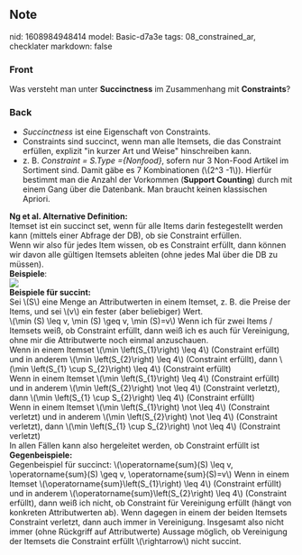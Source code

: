 ## Note
nid: 1608984948414
model: Basic-d7a3e
tags: 08_constrained_ar, checklater
markdown: false

### Front
<p>

Was versteht man unter <strong>Succinctness</strong> im Zusammenhang mit <b>Constraints</b>?


</p>

### Back
<ul style="letter-spacing: normal; text-indent: 0px; 
 text-transform: none; white-space: normal; word-spacing: 0px;">
  <li style="font-weight: 400;"><em>Succinctness</em> ist eine
  Eigenschaft von Constraints.
  <li style="font-weight: 400;">Constraints sind succinct, wenn man
  alle Itemsets, die das Constraint erfüllen, explizit "in kurzer
  Art und Weise" hinschreiben kann.
  <li style="">z. B. <i style="font-weight: 400;">Constraint =
  S.Type ={Nonfood}</i>, sofern nur 3 Non-Food Artikel im Sortiment
  sind. Damit gäbe es 7 Kombinationen (\(2^3 -1\)). Hierfür
  bestimmt man die Anzahl der Vorkommen (<b>Support Counting</b>)
  durch mit einem Gang über die Datenbank. Man braucht keinen
  klassischen Apriori.
</ul>
<div>
  <div>
    <b>Ng et al. Alternative Definition:</b>
  </div>
  <div>
    Itemset ist ein succinct set, wenn für alle Items darin
    festegestellt werden kann (mittels einer Abfrage der DB), ob
    sie Constraint erfüllen.
  </div>
  <div>
    Wenn wir also für jedes Item wissen, ob es Constraint erfüllt,
    dann können wir davon alle gültigen Itemsets ableiten (ohne
    jedes Mal über die DB zu müssen).
  </div>
</div>
<div>
  <b>Beispiele</b>:
</div>
<div><img src=
paste-2d1fd60a353275f461a8408417e2d1e82081a10b.jpg></div>
<div>
  <b>Beispiele für succint:</b>
</div>
<div>
  Sei \(S\) eine Menge an Attributwerten in einem Itemset, z. B.
  die Preise der Items, und sei \(v\) ein fester (aber beliebiger)
  Wert.
</div>
<div>
  \(\min (S) \leq v, \min (S) \geq v, \min (S)=v\) Wenn ich für
  zwei Items / Itemsets weiß, ob Constraint erfüllt, dann weiß ich
  es auch für Vereinigung, ohne mir die Attributwerte noch einmal
  anzuschauen.
</div>
<div>
  Wenn in einem Itemset \(\min \left(S_{1}\right) \leq 4\)
  (Constraint erfüllt) und in anderem \(\min \left(S_{2}\right)
  \leq 4\) (Constraint erfüllt), dann \(\min \left(S_{1} \cup
  S_{2}\right) \leq 4\) (Constraint erfüllt)
</div>
<div>
  Wenn in einem Itemset \(\min \left(S_{1}\right) \leq 4\)
  (Constraint erfüllt) und in anderem \(\min \left(S_{2}\right)
  \not \leq 4\) (Constraint verletzt), dann \(\min \left(S_{1} \cup
  S_{2}\right) \leq 4\) (Constraint erfüllt)
</div>
<div>
  Wenn in einem Itemset \(\min \left(S_{1}\right) \not \leq 4\)
  (Constraint verletzt) und in anderem \(\min \left(S_{2}\right)
  \not \leq 4\) (Constraint verletzt), dann \(\min \left(S_{1} \cup
  S_{2}\right) \not \leq 4\) (Constraint verletzt)
</div>
<div>
  In allen Fällen kann also hergeleitet werden, ob Constraint
  erfüllt ist
</div>
<div>
  <b>Gegenbeispiele:</b>
</div>
<div>
  Gegenbeispiel für succinct: \(\operatorname{sum}(S) \leq v,
  \operatorname{sum}(S) \geq v, \operatorname{sum}(S)=v\) Wenn in
  einem Itemset \(\operatorname{sum}\left(S_{1}\right) \leq 4\)
  (Constraint erfüllt) und in anderem
  \(\operatorname{sum}\left(S_{2}\right) \leq 4\) (Constraint
  erfüllt), dann weiß ich nicht, ob Constraint für Vereinigung
  erfüllt (hängt von konkreten Attributwerten ab). Wenn dagegen in
  einem der beiden Itemsets Constraint verletzt, dann auch immer in
  Vereinigung. Insgesamt also nicht immer (ohne Rückgriff auf
  Attributwerte) Aussage möglich, ob Vereinigung der Itemsets die
  Constraint erfüllt \(\rightarrow\) nicht succint.
</div>
